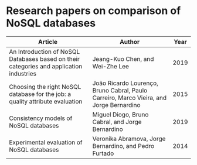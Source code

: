 # Research papers on comparison of NoSQL databases
| Article                                                      | Author                                                       | Year |
| ------------------------------------------------------------ | ------------------------------------------------------------ | ---- |
| An Introduction of NoSQL Databases based on their categories and application industries | Jeang-Kuo Chen, and Wei-Zhe Lee                              | 2019 |
| Choosing the right NoSQL database for the job: a quality attribute evaluation | João Ricardo Lourenço, Bruno Cabral, Paulo Carreiro, Marco Vieira, and Jorge Bernardino | 2015 |
| Consistency models of NoSQL databases                        | Miguel Diogo, Bruno Cabral, and Jorge Bernardino             | 2019 |
| Experimental evaluation of NoSQL databases                   | Veronika Abramova, Jorge Bernardino, and Pedro Furtado       | 2014 |

